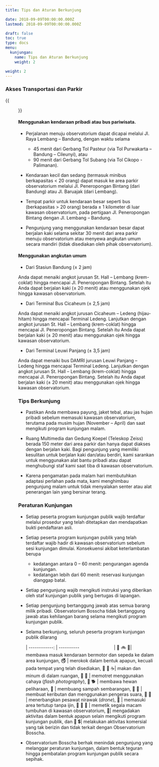 ```yaml
---
title: Tips dan Aturan Berkunjung

date: 2018-09-09T00:00:00.000Z
lastmod: 2018-09-09T00:00:00.000Z

draft: false
toc: true
type: docs
menu:
  kunjungan:
    name: Tips dan Aturan Berkunjung
    weight: 2

weight: 2
---
```


### Akses Transportasi dan Parkir

{{<figure library="true" src="overland_id_map.png" lightbox="true">}}

#### Menggunakan kendaraan pribadi atau bus pariwisata.
- Perjalanan menuju observatorium dapat dicapai melalui Jl. Raya Lembang – Bandung, dengan waktu selama
  - 45 menit dari Gerbang Tol Pasteur (via Tol Purwakarta – Bandung – Cileunyi), atau
  - 90 menit dari Gerbang Tol Subang (via Tol Cikopo - Palimanan).

- Kendaraan kecil dan sedang (termasuk minibus berkapasitas < 20 orang) dapat masuk ke area parkir observatorium melalui Jl. Peneropongan Bintang (dari Bandung) atau Jl. Baruajak (dari Lembang).

- Tempat parkir untuk kendaraan besar seperti bus (berkapasitas > 20 orang) berada ± 1 kilometer di luar kawasan observatorium, pada pertigaan Jl. Peneropongan Bintang dengan Jl. Lembang – Bandung. 

- Pengunjung yang menggunakan kendaraan besar dapat berjalan kaki selama sekitar 30 menit dari area parkir menuju observatorium atau menyewa angkutan umum secara mandiri (tidak disediakan oleh pihak observatorium).

#### Menggunakan angkutan umum
- Dari Stasiun Bandung (± 2 jam)

Anda dapat menaiki angkot jurusan St. Hall – Lembang (krem-coklat) hingga mencapai Jl. Peneropongan Bintang. Setelah itu Anda dapat berjalan kaki (± 20 menit) atau menggunakan ojek hingga kawasan observatorium.

- Dari Terminal Bus Cicaheum (± 2,5 jam)

Anda dapat menaiki angkot jurusan Cicaheum – Ledeng (hijau-hitam) hingga mencapai Terminal Ledeng. Lanjutkan dengan angkot jurusan St. Hall – Lembang (krem-coklat) hingga mencapai Jl. Peneropongan Bintang. Setelah itu Anda dapat berjalan kaki (± 20 menit) atau menggunakan ojek hingga kawasan observatorium.

- Dari Terminal Leuwi Panjang (± 3,5 jam)

Anda dapat menaiki bus DAMRI jurusan Leuwi Panjang – Ledeng hingga mencapai Terminal Ledeng. Lanjutkan dengan angkot jurusan St. Hall – Lembang (krem-coklat) hingga mencapai Jl. Peneropongan Bintang. Setelah itu Anda dapat berjalan kaki (± 20 menit) atau menggunakan ojek hingga kawasan observatorium.


### Tips Berkunjung
- Pastikan Anda membawa payung, jaket tebal, atau jas hujan pribadi sebelum memasuki kawasan observatorium, terutama pada musim hujan (November – April) dan saat mengikuti program kunjungan malam.

- Ruang Multimedia dan Gedung Koepel (Teleskop Zeiss) berada 150 meter dari area parkir dan hanya dapat diakses dengan berjalan kaki. Bagi pengunjung yang memiliki kesulitan untuk berjalan kaki dan/atau berdiri, kami sarankan untuk menggunakan alat bantu pribadi atau dapat menghubungi staf kami saat tiba di kawasan observatorium.

- Karena pengamatan pada malam hari membutuhkan adaptasi perlahan pada mata, kami menghimbau pengunjung malam untuk tidak menyalakan senter atau alat penerangan lain yang bersinar terang. 


### Peraturan Kunjungan
- Setiap peserta program kunjungan publik wajib terdaftar melalui prosedur yang telah ditetapkan dan mendapatkan bukti pendaftaran asli.

- Setiap peserta program kunjungan publik yang telah terdaftar wajib hadir di kawasan observatorium sebelum sesi kunjungan dimulai. Konsekuensi akibat keterlambatan berupa
  - kedatangan antara 0 – 60 menit: pengurangan agenda kunjungan.
  - kedatangan lebih dari 60 menit: reservasi kunjungan dianggap batal.

- Setiap pengunjung wajib mengikuti instruksi yang diberikan oleh staf kunjungan publik yang bertugas di lapangan.

- Setiap pengunjung bertanggung jawab atas semua barang milik pribadi. Observatorium Bosscha tidak bertanggung jawab atas kehilangan barang selama mengikuti program kunjungan publik.

- Selama berkunjung, seluruh peserta program kunjungan publik dilarang

  | 
------------: | ----------
<img width="100"> |
:no_entry_sign: :bike: :blue_car:| membawa masuk kendaraan bermotor dan sepeda ke dalam area kunjungan,
:no_smoking: | merokok dalam bentuk apapun, kecuali pada tempat yang telah disediakan,
:no_entry_sign: :ramen: :coffee:| makan dan minum di dalam ruangan,
:no_entry_sign: 📸 | memotret menggunakan cahaya (*flash photography*),
:no_entry_sign: :dog2: | membawa hewan peliharaan,
:do_not_litter: | membuang sampah sembarangan,
:no_entry_sign: :loudspeaker: | membuat keributan dan menggunakan pengeras suara,
:no_entry_sign: :helicopter: | menerbangkan pesawat nirawak (*drone*),
:no_entry_sign: | memasuki area tertutup tanpa ijin,
:no_entry_sign: 🤚 :hibiscus: | memetik segala macam tumbuhan di kawasan observatorium,
:no_entry_sign:| mengadakan aktivitas dalam bentuk apapun selain mengikuti program kunjungan publik, dan
:no_entry_sign: :heavy_dollar_sign:| melakukan aktivitas komersial yang tak berizin dan tidak terkait dengan Observatorium Bosscha.

- Observatorium Bosscha berhak menindak pengunjung yang melanggar peraturan kunjungan, dalam bentuk teguran hingga pembatalan program kunjungan publik secara sepihak.